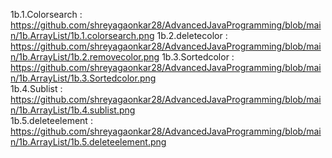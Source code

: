 1b.1.Colorsearch : https://github.com/shreyagaonkar28/AdvancedJavaProgramming/blob/main/1b.ArrayList/1b.1.colorsearch.png
1b.2.deletecolor : https://github.com/shreyagaonkar28/AdvancedJavaProgramming/blob/main/1b.ArrayList/1b.2.removecolor.png
1b.3.Sortedcolor : https://github.com/shreyagaonkar28/AdvancedJavaProgramming/blob/main/1b.ArrayList/1b.3.Sortedcolor.png      
1b.4.Sublist     : https://github.com/shreyagaonkar28/AdvancedJavaProgramming/blob/main/1b.ArrayList/1b.4.sublist.png                
1b.5.deleteelement : https://github.com/shreyagaonkar28/AdvancedJavaProgramming/blob/main/1b.ArrayList/1b.5.deleteelement.png  
